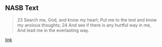 ## NASB Text

> 23 Search me, God, and know my heart;
	Put me to the test and know my anxious thoughts;
	24 And see if there is any hurtful way in me,
	And lead me in the everlasting way.

[link](https://www.biblegateway.com/passage/?search=Psalm+139%3A23-24+&version=NASB)